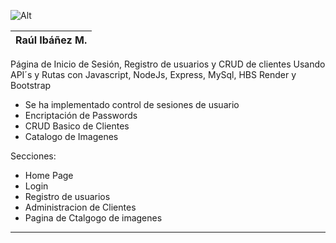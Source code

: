 ![Alt](favicon.ico)  

|Raúl Ibáñez M.|
|-------------------------|

Página de Inicio de Sesión, Registro de usuarios y CRUD de clientes
Usando API´s y Rutas con Javascript, NodeJs, Express, MySql, HBS Render y Bootstrap

- Se ha implementado control de sesiones de usuario
- Encriptación de Passwords
- CRUD Basico de Clientes
- Catalogo de Imagenes  

Secciones:

+ Home Page
+ Login
+ Registro de usuarios
+ Administracion de Clientes
+ Pagina de Ctalgogo de imagenes

----
